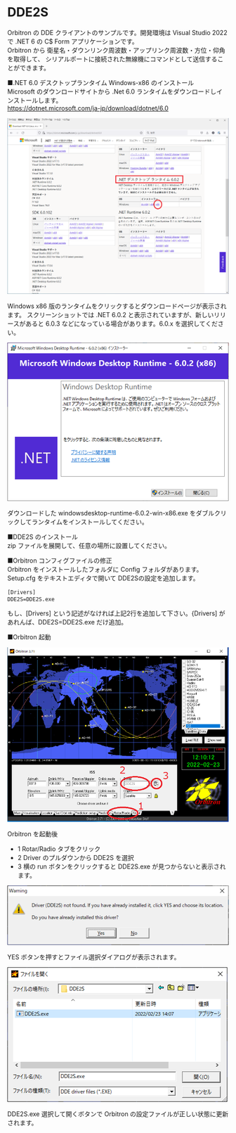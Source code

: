 # DDE2S

Orbitron の DDE クライアントのサンプルです。開発環境は Visual Studio 2022 で
.NET 6 の C$ Form アプリケーションです。  
Orbitron から 衛星名・ダウンリンク周波数・アップリンク周波数・方位・仰角を取得して、
シリアルポートに接続された無線機にコマンドとして送信することができます。

■.NET 6.0 デスクトップランタイム Windows-x86 のインストール  
Microsoft のダウンロードサイトから .Net 6.0 ランタイムをダウンロードしインストールします。    
https://dotnet.microsoft.com/ja-jp/download/dotnet/6.0  

![](https://github.com/ngc6589/DDE2S/blob/master/images/DDE2S-pict9.PNG)

Windows x86 版のランタイムをクリックするとダウンロードページが表示されます。
スクリーンショットでは .NET 6.0.2 と表示されていますが、新しいリリースがあると 6.0.3 などになっている場合があります。6.0.x を選択してください。

![](https://github.com/ngc6589/DDE2S/blob/master/images/DDE2S-pict8.PNG)

ダウンロードした windowsdesktop-runtime-6.0.2-win-x86.exe をダブルクリックしてランタイムをインストールしてください。

■DDE2S のインストール  
zip ファイルを展開して、任意の場所に設置してください。

■Orbitron コンフィグファイルの修正  
Orbitron をインストールしたフォルダに Config フォルダがあります。Setup.cfg をテキストエディタで開いて
DDE2Sの設定を追加します。

    [Drivers]  
    DDE2S=DDE2S.exe

もし、[Drivers] という記述がなければ上記2行を追加して下さい。{Drivers] があれんば、DDE2S=DDE2S.exe だけ追加。

■Orbitron 起動

![](https://github.com/ngc6589/DDE2S/blob/master/images/DDE2S-pict1.PNG)

Orbitron を起動後
- 1 Rotar/Radio タブをクリック
- 2 Driver のプルダウンから DDE2S を選択
- 3 横の run ボタンをクリックすると DDE2S.exe が見つからないと表示されます。

![](https://github.com/ngc6589/DDE2S/blob/master/images/DDE2S-pict10.PNG)

YES ボタンを押すとファイル選択ダイアログが表示されます。

![](https://github.com/ngc6589/DDE2S/blob/master/images/DDE2S-pict11.PNG)

DDE2S.exe 選択して開くボタンで Orbitron の設定ファイルが正しい状態に更新されます。




